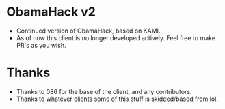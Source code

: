 # ObamaHack v2

 - Continued version of ObamaHack, based on KAMI.
 - As of now this client is no longer developed actively. Feel free to make PR's as you wish.
 
 # Thanks
 
  - Thanks to 086 for the base of the client, and any contributors.
  - Thanks to whatever clients some of this stuff is skidded/based from lol.
